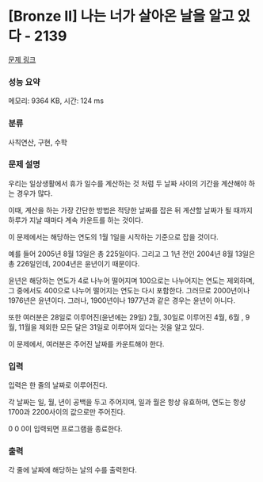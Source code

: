 # [Bronze II] 나는 너가 살아온 날을 알고 있다 - 2139 

[문제 링크](https://www.acmicpc.net/problem/2139) 

### 성능 요약

메모리: 9364 KB, 시간: 124 ms

### 분류

사칙연산, 구현, 수학

### 문제 설명

<p>우리는 일상생활에서 휴가 일수를 계산하는 것 처럼 두 날짜 사이의 기간을 계산해야 하는 경우가 많다.</p>

<p>이때, 계산을 하는 가장 간단한 방법은 적당한 날짜를 잡은 뒤 계산할 날짜가 될 때까지 하루가 지날 때마다 계속 카운트를 하는 것이다.</p>

<p>이 문제에서는 해당하는 연도의 1월 1일을 시작하는 기준으로 잡을 것이다.</p>

<p>예를 들어 2005년 8월 13일은 총 225일이다. 그리고 그 1년 전인 2004년 8월 13일은 총 226일인데, 2004년은 윤년이기 때문이다.</p>

<p>윤년은 해당하는 연도가 4로 나누어 떨어지며 100으로는 나누어지는 연도는 제외하며, 그 중에서도 400으로 나누어 떨어지는 연도는 다시 포함한다. 그러므로 2000년이나 1976년은 윤년이다. 그러나, 1900년이나 1977년과 같은 경우는 윤년이 아니다.</p>

<p>또한 여러분은 28일로 이루어진(윤년에는 29일) 2월, 30일로 이루어진 4월, 6월 , 9월, 11월을 제외한 모든 달은 31일로 이루어져 있다는 것을 알고 있다.</p>

<p>이 문제에서, 여러분은 주어진 날짜를 카운트해야 한다.</p>

### 입력 

 <p>입력은 한 줄의 날짜로 이루어진다.</p>

<p>각 날짜는 일, 월, 년이 공백을 두고 주어지며, 일과 월은 항상 유효하며, 연도는 항상 1700과 2200사이의 값으로만 주어진다.</p>

<p>0 0 0이 입력되면 프로그램을 종료한다.</p>

### 출력 

 <p>각 줄에 날짜에 해당하는 날의 수를 출력한다.</p>

